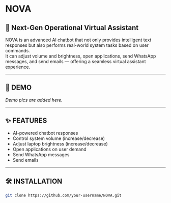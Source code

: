 # NOVA

## 🚀 Next-Gen Operational Virtual Assistant

NOVA is an advanced AI chatbot that not only provides intelligent text responses but also performs real-world system tasks based on user commands.  
It can adjust volume and brightness, open applications, send WhatsApp messages, and send emails — offering a seamless virtual assistant experience.

---

## 📸 DEMO
*Demo pics are added here.*

---

## ✨ FEATURES
- AI-powered chatbot responses
- Control system volume (increase/decrease)
- Adjust laptop brightness (increase/decrease)
- Open applications on user demand
- Send WhatsApp messages
- Send emails

---

## 🛠️ INSTALLATION

```bash
git clone https://github.com/your-username/NOVA.git
